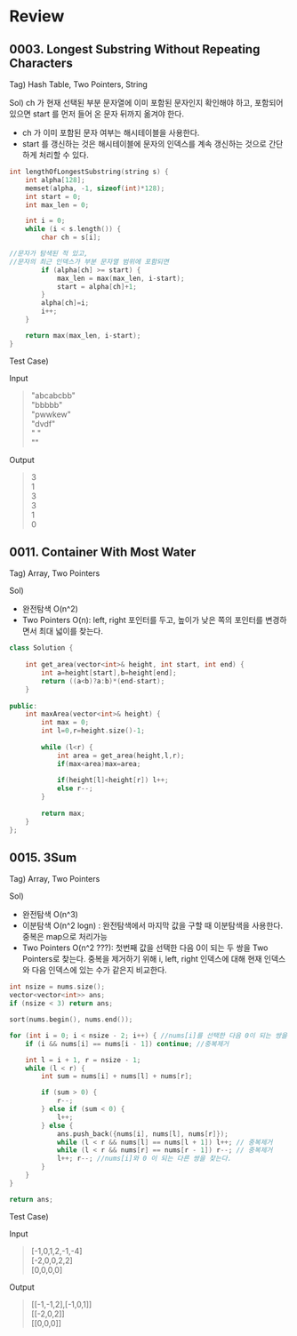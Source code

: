 # Review

## 0003. Longest Substring Without Repeating Characters

Tag) Hash Table, Two Pointers, String<p>

Sol) ch 가 현재 선택된 부분 문자열에 이미 포함된 문자인지 확인해야 하고, 포함되어 있으면 start 를 먼저 들어 온 문자 뒤까지 옮겨야 한다.<p>
- ch 가 이미 포함된 문자 여부는 해시테이블을 사용한다.<br>
- start 를 갱신하는 것은 해시테이블에 문자의 인덱스를 계속 갱신하는 것으로 간단하게 처리할 수 있다.

```c++
int lengthOfLongestSubstring(string s) {
    int alpha[128];
    memset(alpha, -1, sizeof(int)*128);
    int start = 0;
    int max_len = 0;

    int i = 0;
    while (i < s.length()) {
        char ch = s[i];

//문자가 탐색된 적 있고,
//문자의 최근 인덱스가 부분 문자열 범위에 포함되면
        if (alpha[ch] >= start) {
            max_len = max(max_len, i-start);
            start = alpha[ch]+1;
        }
        alpha[ch]=i;
        i++;
    }

    return max(max_len, i-start);
}
```

Test Case)<p>
Input
> "abcabcbb"<br>
> "bbbbb"<br>
> "pwwkew"<br>
> "dvdf"<br>
> " "<br>
> ""<p>

Output
> 3<br>
> 1<br>
> 3<br>
> 3<br>
> 1<br>
> 0<p>

## 0011. Container With Most Water

Tag) Array, Two Pointers<p>

Sol)
- 완전탐색 O(n^2)<br>
- Two Pointers O(n): left, right 포인터를 두고, 높이가 낮은 쪽의 포인터를 변경하면서 최대 넓이를 찾는다.<p>

```c++
class Solution {
    
    int get_area(vector<int>& height, int start, int end) {
        int a=height[start],b=height[end];
        return ((a<b)?a:b)*(end-start);
    }
    
public:
    int maxArea(vector<int>& height) {
        int max = 0;
        int l=0,r=height.size()-1;
                
        while (l<r) {
            int area = get_area(height,l,r);
            if(max<area)max=area;
            
            if(height[l]<height[r]) l++;
            else r--;
        }
        
        return max;
    }
};
```

## 0015. 3Sum

Tag) Array, Two Pointers<p>

Sol)
- 완전탐색 O(n^3)<br>
- 이분탐색 O(n^2 logn) : 완전탐색에서 마지막 값을 구할 때 이분탐색을 사용한다. 중복은 map으로 처리가능<br>
- Two Pointers O(n^2 ???): 첫번째 값을 선택한 다음 0이 되는 두 쌍을 Two Pointers로 찾는다. 중복을 제거하기 위해 i, left, right 인덱스에 대해 현재 인덱스와 다음 인덱스에 있는 수가 같은지 비교한다.<p>

```c++
int nsize = nums.size();
vector<vector<int>> ans;
if (nsize < 3) return ans;

sort(nums.begin(), nums.end());

for (int i = 0; i < nsize - 2; i++) { //nums[i]를 선택한 다음 0이 되는 쌍을 Two Pointer로 탐색
    if (i && nums[i] == nums[i - 1]) continue; //중복제거

    int l = i + 1, r = nsize - 1;
    while (l < r) {
        int sum = nums[i] + nums[l] + nums[r];

        if (sum > 0) {
            r--;
        } else if (sum < 0) {
            l++;
        } else {
            ans.push_back({nums[i], nums[l], nums[r]});
            while (l < r && nums[l] == nums[l + 1]) l++; // 중복제거
            while (l < r && nums[r] == nums[r - 1]) r--; // 중복제거
            l++; r--; //nums[i]와 0 이 되는 다른 쌍을 찾는다.
        }
    }
}

return ans;
```

Test Case)<p>
Input
> [-1,0,1,2,-1,-4]<br>
> [-2,0,0,2,2]<br>
> [0,0,0,0]<p>

Output
> [[-1,-1,2],[-1,0,1]]<br>
> [[-2,0,2]]<br>
> [[0,0,0]]<p>